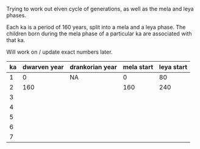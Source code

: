 Trying to work out elven cycle of generations, as well as the mela and leya phases.

Each ka is a period of 160 years, split into a mela and a leya phase. The children born during the mela phase of a particular ka are associated with that ka. 

Will work on / update exact numbers later.

| ka  | dwarven year | drankorian year | mela start | leya start |
| --- | ------------ | --------------- | ---------- | ---------- |
| 1   | 0            | NA              | 0          | 80         |
| 2   | 160          |                 | 160        | 240        |
| 3   |              |                 |            |            |
| 4   |              |                 |            |            |
| 5   |              |                 |            |            |
| 6   |              |                 |            |            |
| 7   |              |                 |            |            |
